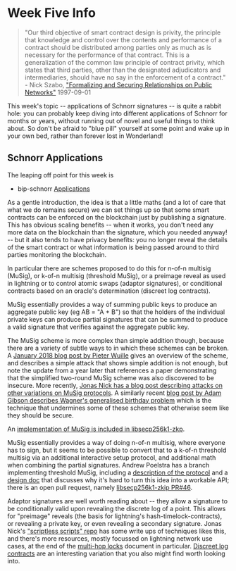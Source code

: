 
# Week Five Info

> "Our third objective of smart contract design is privity, the principle that knowledge and control over the contents and performance of a contract should be distributed among parties only as much as is necessary for the performance of that contract. This is a generalization of the common law principle of contract privity, which states that third parties, other than the designated adjudicators and intermediaries, should have no say in the enforcement of a contract." - Nick Szabo, ["Formalizing and Securing Relationships on Public Networks"](https://firstmonday.org/ojs/index.php/fm/article/view/548/469-publisher=First) 1997-09-01

This week's topic -- applications of Schnorr signatures -- is quite a rabbit hole: you can probably keep diving into different applications of Schnorr for months or years, without running out of novel and useful things to think about. So don't be afraid to "blue pill" yourself at some point and wake up in your own bed, rather than forever lost in Wonderland!

## Schnorr Applications

The leaping off point for this week is

 * bip-schnorr [Applications](https://github.com/sipa/bips/blob/bip-schnorr/bip-schnorr.mediawiki#Applications)

As a gentle introduction, the idea is that a little maths (and a lot of care that what we do remains secure) we can set things up so that some smart contracts can be enforced on the blockchain just by publishing a signature. This has obvious scaling benefits -- when it works, you don't need any more data on the blockchain than the signature, which you needed anyway! -- but it also tends to have privacy benefits: you no longer reveal the details of the smart contract or what information is being passed around to third parties monitoring the blockchain.

In particular there are schemes proposed to do this for n-of-n multisig (MuSig), or k-of-n multisig (threshold MuSig), or a preimage reveal as used in lightning or to control atomic swaps (adaptor signatures), or conditional contracts based on an oracle's determination (discreet log contracts).

MuSig essentially provides a way of summing public keys to produce an aggregate public key (eg AB = "A + B") so that the holders of the individual private keys can produce partial signatures that can be summed to produce a valid signature that verifies against the aggregate public key.

The MuSig scheme is more complex than simple addition though, because there are a variety of subtle ways to in which these schemes can be broken. A [January 2018 blog post by Pieter Wuille](https://blockstream.com/2018/01/23/en-musig-key-aggregation-schnorr-signatures/) gives an overview of the scheme, and describes a simple attack that shows simple addition is not enough, but note the update from a year later that references a paper demonstrating that the simplified two-round MuSig scheme was also discovered to be insecure. More recently, [Jonas Nick has a blog post describing attacks on other variations on MuSig protocols](https://medium.com/blockstream/insecure-shortcuts-in-musig-2ad0d38a97da). A similarly recent [blog post by Adam Gibson describes Wagner's generalised birthday problem](https://joinmarket.me/blog/blog/avoiding-wagnerian-tragedies/) which is the technique that undermines some of these schemes that otherwise seem like they should be secure.

An [implementation of MuSig is included in libsecp256k1-zkp](https://github.com/ElementsProject/secp256k1-zkp/blob/secp256k1-zkp/src/modules/musig/musig.md).

MuSig essentially provides a way of doing n-of-n multisig, where everyone has to sign, but it seems to be possible to convert that to a k-of-n threshold multisig via an additional interactive setup protocol, and additional math when combining the partial signatures. Andrew Poelstra has a branch implementing threshold MuSig, including a [description of the protocol](https://github.com/apoelstra/secp256k1-mw/blob/2019-01-threshold/src/modules/thresholdsig/threshold.md) and a [design doc](https://github.com/apoelstra/secp256k1-mw/blob/2019-01-threshold/src/modules/thresholdsig/design.md) that discusses why it's hard to turn this idea into a workable API; there is an open pull request, namely [libsecp256k1-zkip PR#46](https://github.com/ElementsProject/secp256k1-zkp/pull/46).

Adaptor signatures are well worth reading about -- they allow a signature to be conditionally valid upon revealing the discrete log of a point. This allows for "preimage" reveals (the basis for lightning's hash-timelock-contracts), or revealing a private key, or even revealing a secondary signature. Jonas Nick's ["scriptless scripts" repo](https://github.com/ElementsProject/scriptless-scripts/blob/master/md/) has some write ups of techniques likes this, and there's more resources, mostly focussed on lightning network use cases, at the end of the [multi-hop locks](https://github.com/ElementsProject/scriptless-scripts/blob/master/md/multi-hop-locks.md) document in particular. [Discreet log contracts](https://adiabat.github.io/dlc.pdf) are an interesting variation that you also might find worth looking into.


